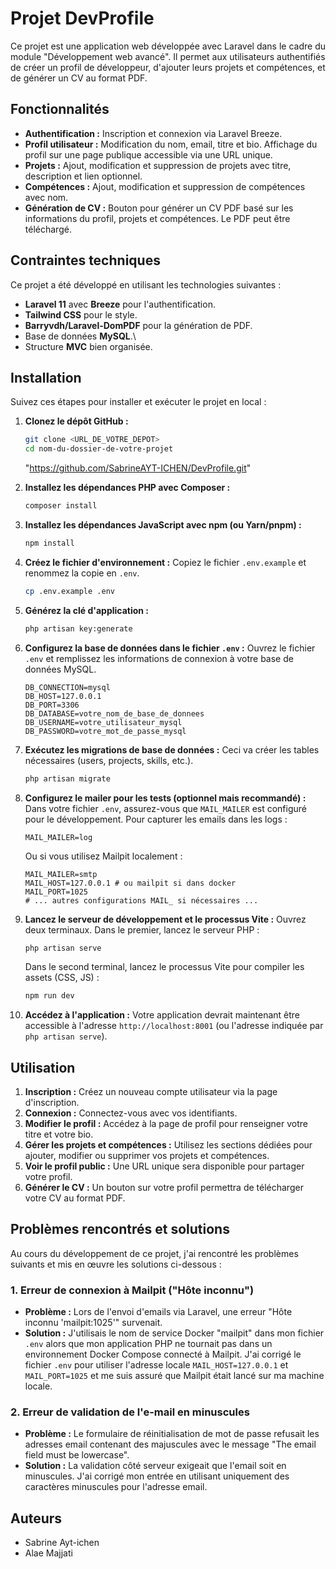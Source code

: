 # Projet DevProfile

Ce projet est une application web développée avec Laravel dans le cadre du module "Développement web avancé". Il permet aux utilisateurs authentifiés de créer un profil de développeur, d'ajouter leurs projets et compétences, et de générer un CV au format PDF.

## Fonctionnalités

*   **Authentification :** Inscription et connexion via Laravel Breeze.
*   **Profil utilisateur :** Modification du nom, email, titre et bio. Affichage du profil sur une page publique accessible via une URL unique.
*   **Projets :** Ajout, modification et suppression de projets avec titre, description et lien optionnel.
*   **Compétences :** Ajout, modification et suppression de compétences avec nom.
*   **Génération de CV :** Bouton pour générer un CV PDF basé sur les informations du profil, projets et compétences. Le PDF peut être téléchargé.

## Contraintes techniques

Ce projet a été développé en utilisant les technologies suivantes :

*   **Laravel 11** avec **Breeze** pour l'authentification.
*   **Tailwind CSS** pour le style.
*   **Barryvdh/Laravel-DomPDF** pour la génération de PDF.
*   Base de données **MySQL**.\
*   Structure **MVC** bien organisée.

## Installation

Suivez ces étapes pour installer et exécuter le projet en local :

1.  **Clonez le dépôt GitHub :**
    ```bash
    git clone <URL_DE_VOTRE_DEPOT>
    cd nom-du-dossier-de-votre-projet
    ```
    "https://github.com/SabrineAYT-ICHEN/DevProfile.git"

2.  **Installez les dépendances PHP avec Composer :**
    ```bash
    composer install
    ```

3.  **Installez les dépendances JavaScript avec npm (ou Yarn/pnpm) :**
    ```bash
    npm install
    ```

4.  **Créez le fichier d'environnement :**
    Copiez le fichier `.env.example` et renommez la copie en `.env`.
    ```bash
    cp .env.example .env
    ```

5.  **Générez la clé d'application :**
    ```bash
    php artisan key:generate
    ```

6.  **Configurez la base de données dans le fichier `.env` :**
    Ouvrez le fichier `.env` et remplissez les informations de connexion à votre base de données MySQL.
    ```dotenv
    DB_CONNECTION=mysql
    DB_HOST=127.0.0.1
    DB_PORT=3306
    DB_DATABASE=votre_nom_de_base_de_donnees
    DB_USERNAME=votre_utilisateur_mysql
    DB_PASSWORD=votre_mot_de_passe_mysql
    ```
  

7.  **Exécutez les migrations de base de données :**
    Ceci va créer les tables nécessaires (users, projects, skills, etc.).
    ```bash
    php artisan migrate
    ```

8.  **Configurez le mailer pour les tests (optionnel mais recommandé) :**
    Dans votre fichier `.env`, assurez-vous que `MAIL_MAILER` est configuré pour le développement. Pour capturer les emails dans les logs :
    ```dotenv
    MAIL_MAILER=log
    ```
    Ou si vous utilisez Mailpit localement :
    ```dotenv
    MAIL_MAILER=smtp
    MAIL_HOST=127.0.0.1 # ou mailpit si dans docker
    MAIL_PORT=1025
    # ... autres configurations MAIL_ si nécessaires ...
    ```

9.  **Lancez le serveur de développement et le processus Vite :**
    Ouvrez deux terminaux. Dans le premier, lancez le serveur PHP :
    ```bash
    php artisan serve
    ```
    Dans le second terminal, lancez le processus Vite pour compiler les assets (CSS, JS) :
    ```bash
    npm run dev
    ```

10. **Accédez à l'application :**
    Votre application devrait maintenant être accessible à l'adresse `http://localhost:8001` (ou l'adresse indiquée par `php artisan serve`).

## Utilisation

1.  **Inscription :** Créez un nouveau compte utilisateur via la page d'inscription.
2.  **Connexion :** Connectez-vous avec vos identifiants.
3.  **Modifier le profil :** Accédez à la page de profil pour renseigner votre titre et votre bio.
4.  **Gérer les projets et compétences :** Utilisez les sections dédiées pour ajouter, modifier ou supprimer vos projets et compétences.
5.  **Voir le profil public :** Une URL unique sera disponible pour partager votre profil.
6.  **Générer le CV :** Un bouton sur votre profil permettra de télécharger votre CV au format PDF.

## Problèmes rencontrés et solutions

Au cours du développement de ce projet, j'ai rencontré les problèmes suivants et mis en œuvre les solutions ci-dessous :

### 1. Erreur de connexion à Mailpit ("Hôte inconnu")

*   **Problème :** Lors de l'envoi d'emails via Laravel, une erreur "Hôte inconnu 'mailpit:1025'" survenait.
*   **Solution :** J'utilisais le nom de service Docker "mailpit" dans mon fichier `.env` alors que mon application PHP ne tournait pas dans un environnement Docker Compose connecté à Mailpit. J'ai corrigé le fichier `.env` pour utiliser l'adresse locale `MAIL_HOST=127.0.0.1` et `MAIL_PORT=1025` et me suis assuré que Mailpit était lancé sur ma machine locale.

### 2. Erreur de validation de l'e-mail en minuscules

*   **Problème :** Le formulaire de réinitialisation de mot de passe refusait les adresses email contenant des majuscules avec le message "The email field must be lowercase".
*   **Solution :** La validation côté serveur exigeait que l'email soit en minuscules. J'ai corrigé mon entrée en utilisant uniquement des caractères minuscules pour l'adresse email.


## Auteurs

*   Sabrine Ayt-ichen 
*  Alae Majjati
   




